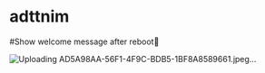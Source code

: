# adttnim
#Show welcome message after reboot🌠




![Uploading AD5A98AA-56F1-4F9C-BDB5-1BF8A8589661.jpeg…]()
